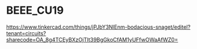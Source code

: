 # BEEE_CU19
https://www.tinkercad.com/things/jPJbY3NlEnm-bodacious-snaget/editel?tenant=circuits?sharecode=OA_8g4TCEyBXzOjTlt39BgGkoCfAM1yUFfwOWaAfWZ0=
